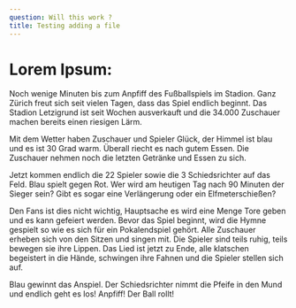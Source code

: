 ```yaml
---
question: Will this work ? 
title: Testing adding a file 
---
```

# Lorem Ipsum:

Noch wenige Minuten bis zum Anpfiff des Fußballspiels im Stadion. Ganz Zürich freut sich seit vielen Tagen, dass das Spiel endlich beginnt. Das Stadion Letzigrund ist seit Wochen ausverkauft und die 34.000 Zuschauer machen bereits einen riesigen Lärm.

Mit dem Wetter haben Zuschauer und Spieler Glück, der Himmel ist blau und es ist 30 Grad warm. Überall riecht es nach gutem Essen. Die Zuschauer nehmen noch die letzten Getränke und Essen zu sich.

Jetzt kommen endlich die 22 Spieler sowie die 3 Schiedsrichter auf das Feld. Blau spielt gegen Rot. Wer wird am heutigen Tag nach 90 Minuten der Sieger sein? Gibt es sogar eine Verlängerung oder ein Elfmeterschießen?

Den Fans ist dies nicht wichtig, Hauptsache es wird eine Menge Tore geben und es kann gefeiert werden. Bevor das Spiel beginnt, wird die Hymne gespielt so wie es sich für ein Pokalendspiel gehört. Alle Zuschauer erheben sich von den Sitzen und singen mit. Die Spieler sind teils ruhig, teils bewegen sie ihre Lippen. Das Lied ist jetzt zu Ende, alle klatschen begeistert in die Hände, schwingen ihre Fahnen und die Spieler stellen sich auf.

Blau gewinnt das Anspiel. Der Schiedsrichter nimmt die Pfeife in den Mund und endlich geht es los! Anpfiff! Der Ball rollt!
